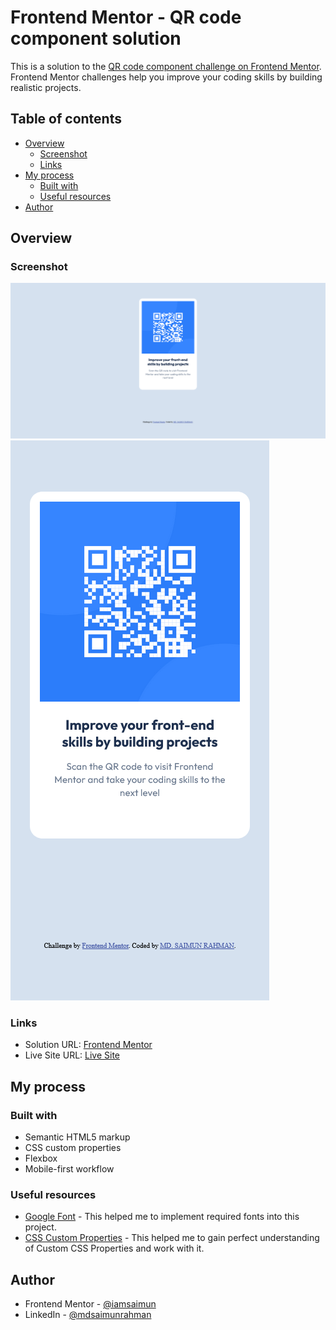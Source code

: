 # Frontend Mentor - QR code component solution

This is a solution to the [QR code component challenge on Frontend Mentor](https://www.frontendmentor.io/challenges/qr-code-component-iux_sIO_H). Frontend Mentor challenges help you improve your coding skills by building realistic projects.

## Table of contents

- [Overview](#overview)
  - [Screenshot](#screenshot)
  - [Links](#links)
- [My process](#my-process)
  - [Built with](#built-with)
  - [Useful resources](#useful-resources)
- [Author](#author)

## Overview

### Screenshot

![](./screenshots/desktop-screenshot.png)
![](./screenshots/mobile-screenshot.png)

### Links

- Solution URL: [Frontend Mentor](https://www.frontendmentor.io/solutions/responsive-qr-code-component-8OysU3WfVi)
- Live Site URL: [Live Site](https://qr-code-component-tau-mauve.vercel.app/)

## My process

### Built with

- Semantic HTML5 markup
- CSS custom properties
- Flexbox
- Mobile-first workflow

### Useful resources

- [Google Font](https://fonts.google.com/specimen/Outfit) - This helped me to implement required fonts into this project.
- [CSS Custom Properties](https://www.geeksforgeeks.org/what-are-css-custom-properties/) - This helped me to gain perfect understanding of Custom CSS Properties and work with it.

## Author

- Frontend Mentor - [@iamsaimun](https://www.frontendmentor.io/profile/iamsaimun)
- LinkedIn - [@mdsaimunrahman](https://www.linkedin.com/in/mdsaimunrahman/)
